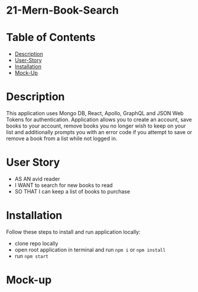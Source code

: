 
# 21-Mern-Book-Search

# Table of Contents
- [Description](#description)
- [User-Story](#user-story)
- [Installation](#Installation)
- [Mock-Up](#Mock-up)

# Description
This application uses Mongo DB, React, Apollo, GraphQL and JSON Web Tokens for authentication.
Application allows you to create an account, save books to your account, remove books you no longer wish to keep on your list and additionally prompts you with an error code if you attempt to save or remove a book from a list while not logged in.

# User Story
* AS AN avid reader
* I WANT to search for new books to read
* SO THAT I can keep a list of books to purchase

# Installation
Follow these steps to install and run application locally:
- clone repo locally
- open root application in terminal and run `npm i` or `npm install`
- run `npm start`


# Mock-up

